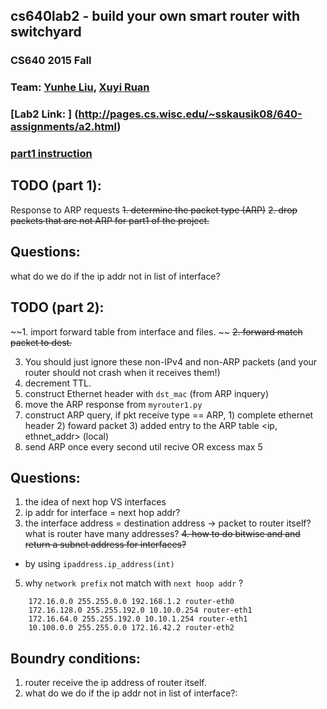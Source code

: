 ## cs640lab2 - build your own smart router with switchyard

### CS640 2015 Fall
### Team: [Yunhe Liu](https://github.com/yunheL), [Xuyi Ruan](https://github.com/ruanxuyi)

### [Lab2 Link: ] (http://pages.cs.wisc.edu/~sskausik08/640-assignments/a2.html)

### [part1 instruction](https://github.com/jsommers/switchyard/blob/master/examples/exercises/router/router1.rst)



## TODO (part 1):
Response to ARP requests
~~1. determine the packet type (ARP)~~
~~2. drop packets that are not ARP for part1 of the project.~~

## Questions:
what do we do if the ip addr not in list of interface?

## TODO (part 2):

~~1. import forward table from interface and files. ~~
~~2. forward match packet to dest.~~

3. You should just ignore these non-IPv4 and non-ARP packets (and your router should not crash when it receives them!)
4. decrement TTL.
5. construct Ethernet header with `dst_mac` (from ARP inquery)
6. move the ARP response from `myrouter1.py`
7. construct ARP query, if pkt receive type == ARP, 1) complete ethernet header 2) foward packet 3) added entry to the ARP table <ip, ethnet_addr> (local)
8. send ARP once every second util recive OR excess max 5


## Questions: 
1. the idea of next hop VS interfaces
2. ip addr for interface = next hop addr?
3. the interface address = destination address -> packet to router itself? what is router have many addresses? 
~~4. how to do bitwise and and return a subnet address for interfaces?~~
- by using `ipaddress.ip_address(int)`
5. why `network prefix` not match with `next hoop addr` ?

```
	172.16.0.0 255.255.0.0 192.168.1.2 router-eth0
	172.16.128.0 255.255.192.0 10.10.0.254 router-eth1
	172.16.64.0 255.255.192.0 10.10.1.254 router-eth1
	10.100.0.0 255.255.0.0 172.16.42.2 router-eth2

```

## Boundry conditions: 
1. router receive the ip address of router itself.
2. what do we do if the ip addr not in list of interface?:

